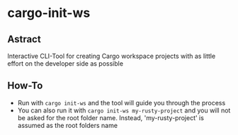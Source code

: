 # cargo-init-ws
## Astract
Interactive CLI-Tool for creating Cargo workspace projects
with as little effort on the developer side as possible

## How-To
- Run with `cargo init-ws` and the tool will guide you 
through the process
- You can also run it with `cargo init-ws my-rusty-project` 
and you will not be asked for the root folder name. Instead,
'my-rusty-project' is assumed as the root folders name